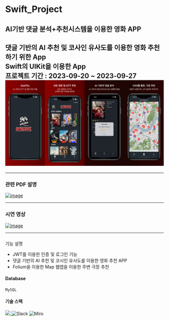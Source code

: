 # Swift_Project
AI기반 댓글 분석+추천시스템을 이용한 영화 APP
----
댓글 기반의 AI 추천 및 코사인 유사도를 이용한 영화 추천하기 위한 App         
Swift의 UIKit을 이용한 App
<br/>
프로젝트 기간 : 2023-09-20 ~ 2023-09-27
<br/>
<img src = https://github.com/Oh-Kang94/Season4_Main-Project-App/blob/main/readme/images/App%20Mockup.jpg> </img>
---    

---
### 관련 PDF 설명
<a href = "https://drive.google.com/file/d/12gbMvbniH1i5C9AEJk054R4JJe6R1vEj/view?usp=sharing" title="PDF로 이동">
    <img src= "https://github.com/xdragonball6/EveryThing/raw/main/Swift Project PDF Image.png"  alt="image" ,height="50%", width="50%">
</a> 

---
### 시연 영상
<a href = "https://drive.google.com/file/d/1txCzJm-mS-Lu9PnVw4GOCl2tF0xlSqXC/view?usp=sharing">
  <img src = "https://github.com/xdragonball6/EveryThing/raw/main/Swift project image.png" alt="image" ,height="50%", width="50%">
</a>

---
### 
기능 설명
- JWT를 이용한 인증 및 로그인 기능
- 댓글 기반의 AI 추천 및 코시인 유사도를 이용한 영화 추천 APP
- Folium을 이용한 Map 웹앱을 이용한 주변 극장 추천

#### Database    
    MySQL  
#### 기술 스택
<p align="left">
  <a href="https://skillicons.dev">
    <img src="https://skillicons.dev/icons?i=git,github,swift,py,flask,aws" />
  </a>
    <img src="https://cdn.icon-icons.com/icons2/2699/PNG/512/slack_tile_logo_icon_168820.png" height="53" title="Slack">
    <img src="https://cdn.icon-icons.com/icons2/3913/PNG/512/miro_logo_icon_248450.png" height="53" title="Miro">
</p>
